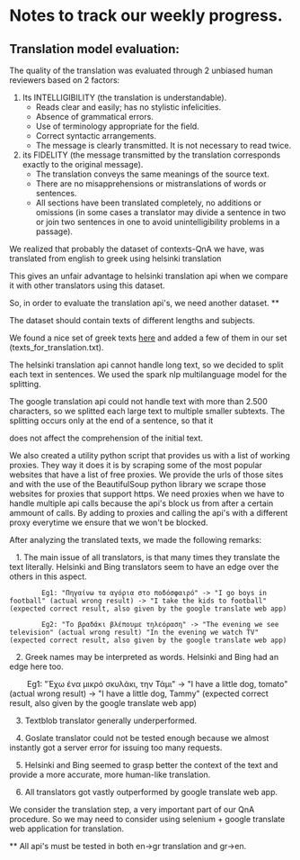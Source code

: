 # Notes to track our weekly progress.

  

## Translation model evaluation:

The quality of the translation was evaluated through 2 unbiased human reviewers based on 2 factors:
1) Its INTELLIGIBILITY (the translation is understandable).
	- Reads clear and easily; has no stylistic infelicities.
	- Absence of grammatical errors.
	- Use of terminology appropriate for the field.
	- Correct syntactic arrangements.
	- The message is clearly transmitted. It is not necessary to read twice.
2) its FIDELITY (the message transmitted by the translation corresponds exactly to the original message).
	- The translation conveys the same meanings of the source text.
	- There are no misapprehensions or mistranslations of words or sentences.
	- All sections have been translated completely, no additions or omissions (in some cases a translator may divide a sentence in two or join two sentences in one to avoid unintelligibility problems in a passage).

We realized that probably the dataset of contexts-QnA we have, was translated from english to greek using helsinki translation

This gives an unfair advantage to helsinki translation api when we compare it with other translators using this dataset.

So, in order to evaluate the translation api's, we need another dataset. **

The dataset should contain texts of different lengths and subjects.

We found a nice set of greek texts [here](https://www.greek-language.gr/certification/dbs/teachers/index.html) and added a few of them in our set (texts_for_translation.txt).

  

The helsinki translation api cannot handle long text, so we decided to split each text in sentences. We used the spark nlp multilanguage model for the splitting.

The google translation api could not handle text with more than 2.500 characters, so we splitted each large text to multiple smaller subtexts. The splitting occurs only at the end of a sentence, so that it

does not affect the comprehension of the initial text.

  

We also created a utility python script that provides us with a list of working proxies. They way it does it is by scraping some of the most popular websites that have a list of free proxies. We provide the urls of those sites and with the use of the BeautifulSoup python library we scrape those websites for proxies that support https. We need proxies when we have to handle multiple api calls because the api's block us from after a certain ammount of calls. By adding to proxies and calling the api's with a different proxy everytime we ensure that we won't be blocked.

  

After analyzing the translated texts, we made the following remarks:

   1. The main issue of all translators, is that many times they translate the text literally. Helsinki and Bing translators seem to have an edge over the others in this aspect.

	        Eg1: "Πηγαίνω τα αγόρια στο ποδόσφαιρό" -> "I go boys in football" (actual wrong result) -> "I take the kids to football" (expected correct result, also given by the google translate web app)
	
	        Eg2: "Το βραδάκι βλέπουμε τηλεόραση" -> "The evening we see television" (actual wrong result) "In the evening we watch TV" (expected correct result, also given by the google translate web app)

   2. Greek names may be interpreted as words. Helsinki and Bing had an edge here too.

            Eg1: "Έχω ένα μικρό σκυλάκι, την Τάμι" -> "I have a little dog, tomato" (actual wrong result) -> "I have a little dog, Tammy" (expected correct result, also given by the google translate web app)

   3. Textblob translator generally underperformed.

   4. Goslate translator could not be tested enough because we almost instantly got a server error for issuing too many requests.

   5. Helsinki and Bing seemed to grasp better the context of the text and provide a more accurate, more human-like translation.

   6. All translators got vastly outperformed by google translate web app.

  

We consider the translation step, a very important part of our QnA procedure. So we may need to consider using selenium + google translate web application for translation.

  

** All api's must be tested in both en->gr translation and gr->en.